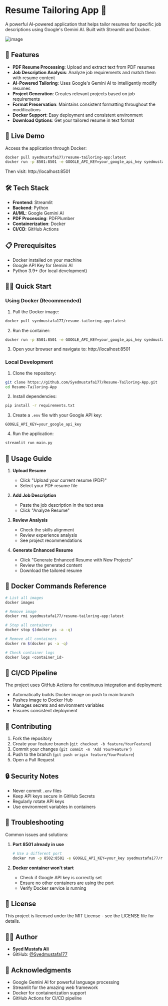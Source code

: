 # Resume Tailoring App 📄 

A powerful AI-powered application that helps tailor resumes for specific job descriptions using Google's Gemini AI. Built with Streamlit and Docker.

![image](https://github.com/user-attachments/assets/5a8fc110-3967-4474-a36b-b3ca0de2ae7d)

## 🌟 Features

- **PDF Resume Processing**: Upload and extract text from PDF resumes
- **Job Description Analysis**: Analyze job requirements and match them with resume content
- **AI-Powered Tailoring**: Uses Google's Gemini AI to intelligently modify resumes
- **Project Generation**: Creates relevant projects based on job requirements
- **Format Preservation**: Maintains consistent formatting throughout the modifications
- **Docker Support**: Easy deployment and consistent environment
- **Download Options**: Get your tailored resume in text format

## 🚀 Live Demo

Access the application through Docker:
```bash
docker pull syedmustafa177/resume-tailoring-app:latest
docker run -p 8501:8501 -e GOOGLE_API_KEY=your_google_api_key syedmustafa177/resume-tailoring-app:latest
```
Then visit: http://localhost:8501

## 🛠️ Tech Stack

- **Frontend**: Streamlit
- **Backend**: Python
- **AI/ML**: Google Gemini AI
- **PDF Processing**: PDFPlumber
- **Containerization**: Docker
- **CI/CD**: GitHub Actions

## 📋 Prerequisites

- Docker installed on your machine
- Google API Key for Gemini AI
- Python 3.9+ (for local development)

## 🏃‍♂️ Quick Start

### Using Docker (Recommended)

1. Pull the Docker image:
```bash
docker pull syedmustafa177/resume-tailoring-app:latest
```

2. Run the container:
```bash
docker run -p 8501:8501 -e GOOGLE_API_KEY=your_google_api_key syedmustafa177/resume-tailoring-app:latest
```

3. Open your browser and navigate to: http://localhost:8501

### Local Development

1. Clone the repository:
```bash
git clone https://github.com/Syedmustafa177/Resume-Tailoring-App.git
cd Resume-Tailoring-App
```

2. Install dependencies:
```bash
pip install -r requirements.txt
```

3. Create a `.env` file with your Google API key:
```
GOOGLE_API_KEY=your_google_api_key
```

4. Run the application:
```bash
streamlit run main.py
```

## 📝 Usage Guide

1. **Upload Resume**
   - Click "Upload your current resume (PDF)"
   - Select your PDF resume file

2. **Add Job Description**
   - Paste the job description in the text area
   - Click "Analyze Resume"

3. **Review Analysis**
   - Check the skills alignment
   - Review experience analysis
   - See project recommendations

4. **Generate Enhanced Resume**
   - Click "Generate Enhanced Resume with New Projects"
   - Review the generated content
   - Download the tailored resume

## 🐳 Docker Commands Reference

```bash
# List all images
docker images

# Remove image
docker rmi syedmustafa177/resume-tailoring-app:latest

# Stop all containers
docker stop $(docker ps -a -q)

# Remove all containers
docker rm $(docker ps -a -q)

# Check container logs
docker logs <container_id>
```

## 🔄 CI/CD Pipeline

The project uses GitHub Actions for continuous integration and deployment:
- Automatically builds Docker image on push to main branch
- Pushes image to Docker Hub
- Manages secrets and environment variables
- Ensures consistent deployment

## 🤝 Contributing

1. Fork the repository
2. Create your feature branch (`git checkout -b feature/YourFeature`)
3. Commit your changes (`git commit -m 'Add YourFeature'`)
4. Push to the branch (`git push origin feature/YourFeature`)
5. Open a Pull Request

## 🔒 Security Notes

- Never commit `.env` files
- Keep API keys secure in GitHub Secrets
- Regularly rotate API keys
- Use environment variables in containers

## 🚫 Troubleshooting

Common issues and solutions:

1. **Port 8501 already in use**
   ```bash
   # Use a different port
   docker run -p 8502:8501 -e GOOGLE_API_KEY=your_key syedmustafa177/resume-tailoring-app:latest
   ```

2. **Docker container won't start**
   - Check if Google API key is correctly set
   - Ensure no other containers are using the port
   - Verify Docker service is running

## 📜 License

This project is licensed under the MIT License - see the LICENSE file for details.

## 👨‍💻 Author

- **Syed Mustafa Ali**
- GitHub: [@Syedmustafa177](https://github.com/Syedmustafa177)

## 🙏 Acknowledgments

- Google Gemini AI for powerful language processing
- Streamlit for the amazing web framework
- Docker for containerization support
- GitHub Actions for CI/CD pipeline
